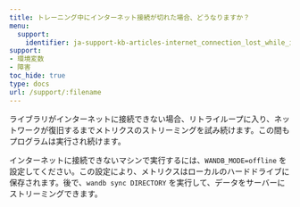 ```yaml
---
title: トレーニング中にインターネット接続が切れた場合、どうなりますか？
menu:
  support:
    identifier: ja-support-kb-articles-internet_connection_lost_while_im_training_model
support:
- 環境変数
- 障害
toc_hide: true
type: docs
url: /support/:filename
---
```


ライブラリがインターネットに接続できない場合、リトライループに入り、ネットワークが復旧するまでメトリクスのストリーミングを試み続けます。この間もプログラムは実行され続けます。

インターネットに接続できないマシンで実行するには、`WANDB_MODE=offline` を設定してください。この設定により、メトリクスはローカルのハードドライブに保存されます。後で、`wandb sync DIRECTORY` を実行して、データをサーバーにストリーミングできます。